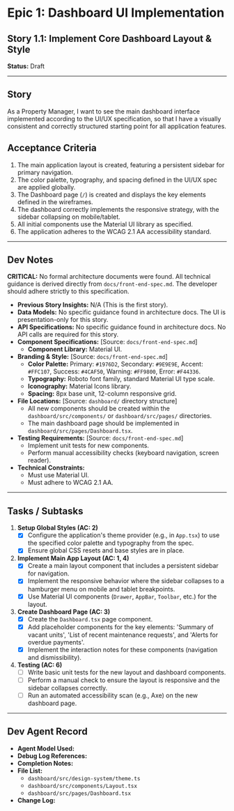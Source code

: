 # Epic 1: Dashboard UI Implementation

## Story 1.1: Implement Core Dashboard Layout & Style

**Status:** Draft

---

## Story

As a Property Manager, I want to see the main dashboard interface implemented according to the UI/UX specification, so that I have a visually consistent and correctly structured starting point for all application features.

## Acceptance Criteria

1.  The main application layout is created, featuring a persistent sidebar for primary navigation.
2.  The color palette, typography, and spacing defined in the UI/UX spec are applied globally.
3.  The Dashboard page (`/`) is created and displays the key elements defined in the wireframes.
4.  The dashboard correctly implements the responsive strategy, with the sidebar collapsing on mobile/tablet.
5.  All initial components use the Material UI library as specified.
6.  The application adheres to the WCAG 2.1 AA accessibility standard.

---

## Dev Notes

**CRITICAL:** No formal architecture documents were found. All technical guidance is derived directly from `docs/front-end-spec.md`. The developer should adhere strictly to this specification.

- **Previous Story Insights:** N/A (This is the first story).
- **Data Models:** No specific guidance found in architecture docs. The UI is presentation-only for this story.
- **API Specifications:** No specific guidance found in architecture docs. No API calls are required for this story.
- **Component Specifications:** [Source: `docs/front-end-spec.md`]
    - **Component Library:** Material UI.
- **Branding & Style:** [Source: `docs/front-end-spec.md`]
    - **Color Palette:** Primary: `#1976D2`, Secondary: `#9E9E9E`, Accent: `#FFC107`, Success: `#4CAF50`, Warning: `#FF9800`, Error: `#F44336`.
    - **Typography:** Roboto font family, standard Material UI type scale.
    - **Iconography:** Material Icons library.
    - **Spacing:** 8px base unit, 12-column responsive grid.
- **File Locations:** [Source: `dashboard/` directory structure]
    - All new components should be created within the `dashboard/src/components/` or `dashboard/src/pages/` directories.
    - The main dashboard page should be implemented in `dashboard/src/pages/Dashboard.tsx`.
- **Testing Requirements:** [Source: `docs/front-end-spec.md`]
    - Implement unit tests for new components.
    - Perform manual accessibility checks (keyboard navigation, screen reader).
- **Technical Constraints:**
    - Must use Material UI.
    - Must adhere to WCAG 2.1 AA.

---

## Tasks / Subtasks

1.  **Setup Global Styles (AC: 2)**
    - [x] Configure the application's theme provider (e.g., in `App.tsx`) to use the specified color palette and typography from the spec.
    - [x] Ensure global CSS resets and base styles are in place.
2.  **Implement Main App Layout (AC: 1, 4)**
    - [x] Create a main layout component that includes a persistent sidebar for navigation.
    - [x] Implement the responsive behavior where the sidebar collapses to a hamburger menu on mobile and tablet breakpoints.
    - [x] Use Material UI components (`Drawer`, `AppBar`, `Toolbar`, etc.) for the layout.
3.  **Create Dashboard Page (AC: 3)**
    - [x] Create the `Dashboard.tsx` page component.
    - [x] Add placeholder components for the key elements: 'Summary of vacant units', 'List of recent maintenance requests', and 'Alerts for overdue payments'.
    - [x] Implement the interaction notes for these components (navigation and dismissibility).
4.  **Testing (AC: 6)**
    - [ ] Write basic unit tests for the new layout and dashboard components.
    - [ ] Perform a manual check to ensure the layout is responsive and the sidebar collapses correctly.
    - [ ] Run an automated accessibility scan (e.g., Axe) on the new dashboard page.

---

## Dev Agent Record

- **Agent Model Used:**
- **Debug Log References:**
- **Completion Notes:**
- **File List:**
  - `dashboard/src/design-system/theme.ts`
  - `dashboard/src/components/Layout.tsx`
  - `dashboard/src/pages/Dashboard.tsx`
- **Change Log:**
